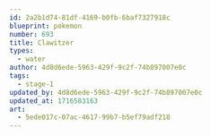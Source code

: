 ```yaml
---
id: 2a2b1d74-81df-4169-b0fb-6baf7327918c
blueprint: pokemon
number: 693
title: Clawitzer
types:
  - water
author: 4d8d6ede-5963-429f-9c2f-74b897007e0c
tags:
  - stage-1
updated_by: 4d8d6ede-5963-429f-9c2f-74b897007e0c
updated_at: 1716583163
art:
  - 5ede017c-07ac-4617-99b7-b5ef79adf218
---
```

